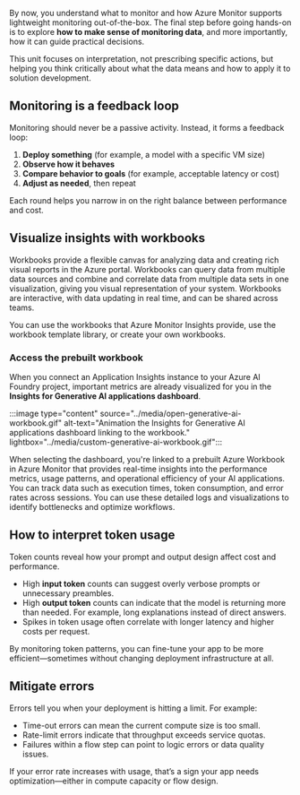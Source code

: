 By now, you understand what to monitor and how Azure Monitor supports lightweight monitoring out-of-the-box. The final step before going hands-on is to explore **how to make sense of monitoring data**, and more importantly, how it can guide practical decisions.

This unit focuses on interpretation, not prescribing specific actions, but helping you think critically about what the data means and how to apply it to solution development.

## Monitoring is a feedback loop

Monitoring should never be a passive activity. Instead, it forms a feedback loop:

1. **Deploy something** (for example, a model with a specific VM size)
2. **Observe how it behaves**
3. **Compare behavior to goals** (for example, acceptable latency or cost)
4. **Adjust as needed**, then repeat

Each round helps you narrow in on the right balance between performance and cost.

## Visualize insights with workbooks

Workbooks provide a flexible canvas for analyzing data and creating rich visual reports in the Azure portal. Workbooks can query data from multiple data sources and combine and correlate data from multiple data sets in one visualization, giving you visual representation of your system. Workbooks are interactive, with data updating in real time, and can be shared across teams.

You can use the workbooks that Azure Monitor Insights provide, use the workbook template library, or create your own workbooks.

### Access the prebuilt workbook

When you connect an Application Insights instance to your Azure AI Foundry project, important metrics are already visualized for you in the **Insights for Generative AI applications dashboard**.

:::image type="content" source="../media/open-generative-ai-workbook.gif" alt-text="Animation the Insights for Generative AI applications dashboard linking to the workbook." lightbox="../media/custom-generative-ai-workbook.gif":::

When selecting the dashboard, you're linked to a prebuilt Azure Workbook in Azure Monitor that provides real-time insights into the performance metrics, usage patterns, and operational efficiency of your AI applications. You can track data such as execution times, token consumption, and error rates across sessions. You can use these detailed logs and visualizations to identify bottlenecks and optimize workflows.

## How to interpret token usage

Token counts reveal how your prompt and output design affect cost and performance.

- High **input token** counts can suggest overly verbose prompts or unnecessary preambles.
- High **output token** counts can indicate that the model is returning more than needed. For example, long explanations instead of direct answers.
- Spikes in token usage often correlate with longer latency and higher costs per request.

By monitoring token patterns, you can fine-tune your app to be more efficient—sometimes without changing deployment infrastructure at all.

## Mitigate errors

Errors tell you when your deployment is hitting a limit. For example:

- Time-out errors can mean the current compute size is too small.
- Rate-limit errors indicate that throughput exceeds service quotas.
- Failures within a flow step can point to logic errors or data quality issues.

If your error rate increases with usage, that’s a sign your app needs optimization—either in compute capacity or flow design.
